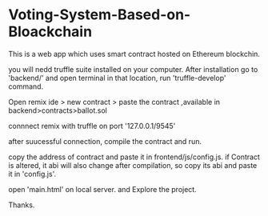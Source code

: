 # Voting-System-Based-on-Bloackchain
This is a web app which uses smart contract hosted on Ethereum blockchin. 

you will nedd truffle suite installed on your computer.
After installation go to 'backend/' and open terminal in that location, run 'truffle-develop' command.

Open remix ide > new contract > paste the contract ,available in backend>contracts>ballot.sol

connnect remix with truffle on port '127.0.0.1/9545'

after suucessful connection, compile the contract and run.

copy the address of contract and paste it in frontend/js/config.js.
if Contract is altered, it abi will also change after compilation, so copy its abi and paste it in 'config.js'.

open 'main.html' on local server.
and Explore the project.

Thanks.
